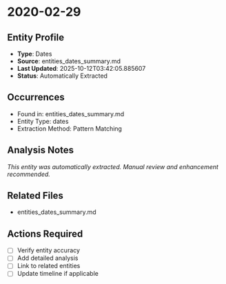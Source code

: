 # 2020-02-29

## Entity Profile
- **Type**: Dates
- **Source**: entities_dates_summary.md
- **Last Updated**: 2025-10-12T03:42:05.885607
- **Status**: Automatically Extracted

## Occurrences
- Found in: entities_dates_summary.md
- Entity Type: dates
- Extraction Method: Pattern Matching

## Analysis Notes
*This entity was automatically extracted. Manual review and enhancement recommended.*

## Related Files
- entities_dates_summary.md

## Actions Required
- [ ] Verify entity accuracy
- [ ] Add detailed analysis
- [ ] Link to related entities
- [ ] Update timeline if applicable
